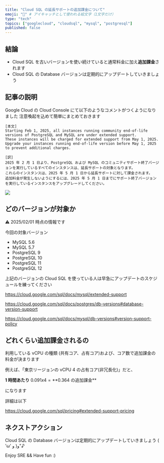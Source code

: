 ```yaml
---
title: "Cloud SQL の延長サポートの追加課金について"
emoji: "💸" # アイキャッチとして使われる絵文字（1文字だけ）
type: "tech"
topics: ["googlecloud", "cloudsql", "mysql", "postgresql"]
published: false
---
```


## 結論

- Cloud SQL を古いバージョンを使い続けていると通常料金に加え**追加課金**されます
- Cloud SQL の Database バージョンは定期的にアップデートしていきましょう

## 記事の説明

Google Cloud の Cloud Console にて以下のようなコメントがつくようになりました
注意喚起を込めて簡単にまとめておきます

```
[本文]
Starting Feb 1, 2025, all instances running community end-of-life versions of PostgreSQL and MySQL are under extended support.
These instances will be charged for extended support from May 1, 2025.
Upgrade your instances running end-of-life version before May 1, 2025 to prevent additional charges.

[訳]
2025 年 2 月 1 日より、PostgreSQL および MySQL のコミュニティサポート終了バージョンを実行しているすべてのインスタンスは、延長サポートの対象となります。
これらのインスタンスは、2025 年 5 月 1 日から延長サポートに対して課金されます。
追加料金が発生しないようにするには、2025 年 5 月 1 日までにサポート終了バージョンを実行しているインスタンスをアップグレードしてください。
```

![](https://raw.githubusercontent.com/iganari/artifacts/refs/heads/issues/23/googlecloud/sql/sql-end-of-life/2025-sql-end-of-life-01.png)



## どのバージョンが対象か

⚠️ 2025/02/01 時点の情報です

今回の対象バージョン

- MySQL 5.6
- MySQL 5.7
- PostgreSQL 9
- PostgreSQL 10
- PostgreSQL 11
- PostgreSQL 12

上記のバージョンの Cloud SQL を使っている人は早急にアップデートのスケジュールを練ってください

https://cloud.google.com/sql/docs/mysql/extended-support

https://cloud.google.com/sql/docs/postgres/db-versions#database-version-support

https://cloud.google.com/sql/docs/mysql/db-versions#version-support-policy

## どれくらい追加課金されるの

利用している vCPU の種類 (共有コア、占有コア)および、コア数で追加課金の料金が決まります

例えば、「東京リージョンの vCPU 4 の占有コア(非冗長化)」だと、

**1 時間あたり** $0.091 x 4 = **$0.364 の追加課金**

になります

詳細は以下

https://cloud.google.com/sql/pricing#extended-support-pricing

## ネクストアクション

Cloud SQL の Database バージョンは定期的にアップデートしていきましょう ( 'ω' و( و"♪

Enjoy SRE && Have fun :)